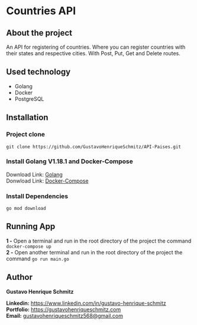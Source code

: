 # Countries API

## About the project
An API for registering of countries. Where you can register countries with their states and respective cities. With Post, Put, Get and Delete routes.

## Used technology
- Golang
- Docker
- PostgreSQL

## Installation

### Project clone

```
git clone https://github.com/GustavoHenriqueSchmitz/API-Paises.git
```

### Install Golang V1.18.1 and Docker-Compose
Download Link: [Golang](https://go.dev/dl/)  
Donwload Link: [Docker-Compose](https://docs.docker.com/compose/install/)

### Install Dependencies
```
go mod download
```

## Running App
**1 -** Open a terminal and run in the root directory of the project the command `docker-compose up`  
**2 -** Open another terminal and run in the root directory of the project the command `go run main.go`

## Author
**Gustavo Henrique Schmitz**

**Linkedin:** https://www.linkedin.com/in/gustavo-henrique-schmitz  
**Portfolio:** https://gustavohenriqueschmitz.com  
**Email:** gustavohenriqueschmitz568@gmail.com  
